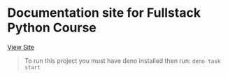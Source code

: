 # Documentation site for Fullstack Python Course

[View Site](https://python-documenation-site.deno.dev/)

> To run this project you must have deno installed then run: `deno task start`

